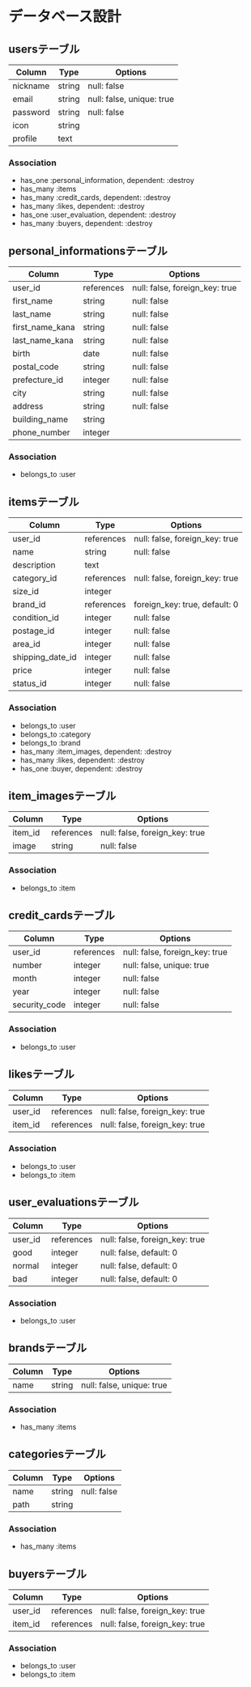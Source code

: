 # データベース設計
## usersテーブル
|Column|Type|Options|
|------|----|-------|
|nickname|string|null: false|
|email|string|null: false, unique: true|
|password|string|null: false|
|icon|string||
|profile|text||

### Association
- has_one :personal_information, dependent: :destroy
- has_many :items
- has_many :credit_cards, dependent: :destroy
- has_many :likes, dependent: :destroy
- has_one :user_evaluation, dependent: :destroy
- has_many :buyers, dependent: :destroy

## personal_informationsテーブル
|Column|Type|Options|
|------|----|-------|
|user_id|references|null: false, foreign_key: true|
|first_name|string|null: false|
|last_name|string|null: false|
|first_name_kana|string|null: false|
|last_name_kana|string|null: false|
|birth|date|null: false|
|postal_code|string|null: false|
|prefecture_id|integer|null: false|
|city|string|null: false|
|address|string|null: false|
|building_name|string||
|phone_number|integer||

### Association
- belongs_to :user

## itemsテーブル
|Column|Type|Options|
|------|----|-------|
|user_id|references|null: false, foreign_key: true|
|name|string|null: false|
|description|text||
|category_id|references|null: false, foreign_key: true|
|size_id|integer||
|brand_id|references|foreign_key: true, default: 0|
|condition_id|integer|null: false|
|postage_id|integer|null: false|
|area_id|integer|null: false|
|shipping_date_id|integer|null: false|
|price|integer|null: false|
|status_id|integer|null: false|

### Association
- belongs_to :user
- belongs_to :category
- belongs_to :brand
- has_many :item_images, dependent: :destroy
- has_many :likes, dependent: :destroy
- has_one :buyer, dependent: :destroy

## item_imagesテーブル
|Column|Type|Options|
|------|----|-------|
|item_id|references|null: false, foreign_key: true|
|image|string|null: false|

### Association
- belongs_to :item

## credit_cardsテーブル
|Column|Type|Options|
|------|----|-------|
|user_id|references|null: false, foreign_key: true|
|number|integer|null: false, unique: true|
|month|integer|null: false|
|year|integer|null: false|
|security_code|integer|null: false|

### Association
- belongs_to :user

## likesテーブル
|Column|Type|Options|
|------|----|-------|
|user_id|references|null: false, foreign_key: true|
|item_id|references|null: false, foreign_key: true|

### Association
- belongs_to :user
- belongs_to :item

## user_evaluationsテーブル
|Column|Type|Options|
|------|----|-------|
|user_id|references|null: false, foreign_key: true|
|good|integer|null: false, default: 0|
|normal|integer|null: false, default: 0|
|bad|integer|null: false, default: 0|

### Association
- belongs_to :user

## brandsテーブル
|Column|Type|Options|
|------|----|-------|
|name|string|null: false, unique: true|

### Association
- has_many :items

## categoriesテーブル
|Column|Type|Options|
|------|----|-------|
|name|string|null: false|
|path|string||

### Association
- has_many :items

## buyersテーブル
|Column|Type|Options|
|------|----|-------|
|user_id|references|null: false, foreign_key: true|
|item_id|references|null: false, foreign_key: true|

### Association
- belongs_to :user
- belongs_to :item
